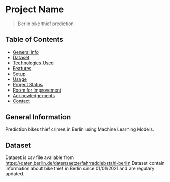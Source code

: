 # Project Name
> Berlin bike thief prediction

## Table of Contents
* [General Info](#general-information)
* [Dataset](#technologies-used)
* [Technologies Used](#technologies-used)
* [Features](#features)
* [Setup](#setup)
* [Usage](#usage)
* [Project Status](#project-status)
* [Room for Improvement](#room-for-improvement)
* [Acknowledgements](#acknowledgements)
* [Contact](#contact)
<!-- * [License](#license) -->


## General Information
Prediction bikes thief crimes in Berlin using Machine Learning Models.

## Dataset
Dataset is csv file available from https://daten.berlin.de/datensaetze/fahrraddiebstahl-berlin 
Dataset contain information about bike thief in Berlin since 01/01/2021 and are regulary updated.